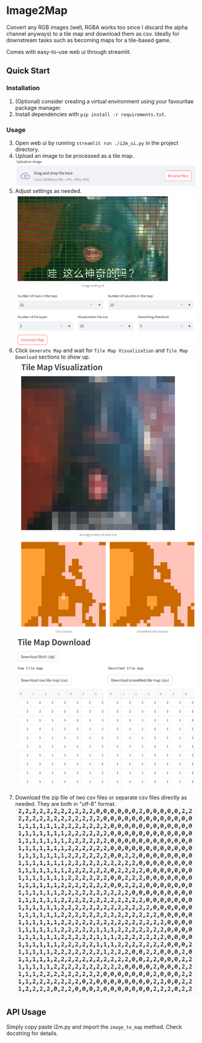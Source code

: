 # Image2Map
Convert any RGB images (well, RGBA works too since I discard the alpha channel anyways) to a tile map and download them as csv. Ideally for downstream tasks such as becoming maps for a tile-based game. 

Comes with easy-to-use web ui through streamlit. 

## Quick Start
### Installation
1. (Optional) consider creating a virtual environment using your favouritae package manager.
2. Install dependencies with `pip install -r requirements.txt`.
### Usage
3. Open web ui by running `streamlit run ./i2m_ui.py` in the project directory.
4. Upload an image to be processed as a tile map. 
![upload_image](md_upload.png)
5. Adjust settings as needed.
![interface](md_interface.png)
6. Click `Generate Map` and wait for `Tile Map Visualization` and `Tile Map Download` sections to show up.
![visualization](md_vis.png)
![download](md_download.png)
7. Download the zip file of two csv files or separate csv files directly as needed. They are both in "utf-8" format. 
![csv](md_csv.png)

## API Usage
Simply copy paste i2m.py and import the `image_to_map` method. Check docstring for details. 
